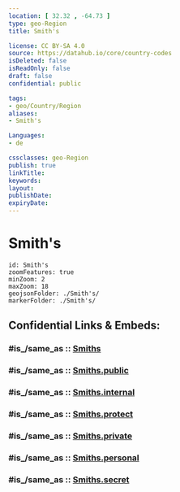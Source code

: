 ```yaml
---
location: [ 32.32 , -64.73 ] 
type: geo-Region
title: Smith's

license: CC BY-SA 4.0
source: https://datahub.io/core/country-codes
isDeleted: false
isReadOnly: false
draft: false
confidential: public

tags:
- geo/Country/Region
aliases:
- Smith's

Languages:
- de

cssclasses: geo-Region
publish: true
linkTitle: 
keywords: 
layout: 
publishDate: 
expiryDate: 
---
```


# Smith's

```leaflet
id: Smith's
zoomFeatures: true 
minZoom: 2 
maxZoom: 18
geojsonFolder: ./Smith's/
markerFolder: ./Smith's/
```


## Confidential Links & Embeds: 

### #is_/same_as :: [Smiths](/_Standards/Earth/Continent/America~Caribbean/Bermuda/Counties/Smiths.md) 

### #is_/same_as :: [Smiths.public](/_public/Earth/Continent/America~Caribbean/Bermuda/Counties/Smiths.public.md) 

### #is_/same_as :: [Smiths.internal](/_internal/Earth/Continent/America~Caribbean/Bermuda/Counties/Smiths.internal.md) 

### #is_/same_as :: [Smiths.protect](/_protect/Earth/Continent/America~Caribbean/Bermuda/Counties/Smiths.protect.md) 

### #is_/same_as :: [Smiths.private](/_private/Earth/Continent/America~Caribbean/Bermuda/Counties/Smiths.private.md) 

### #is_/same_as :: [Smiths.personal](/_personal/Earth/Continent/America~Caribbean/Bermuda/Counties/Smiths.personal.md) 

### #is_/same_as :: [Smiths.secret](/_secret/Earth/Continent/America~Caribbean/Bermuda/Counties/Smiths.secret.md)

